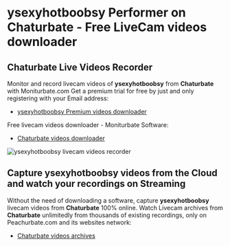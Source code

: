 # ysexyhotboobsy Performer on Chaturbate - Free LiveCam videos downloader

## Chaturbate Live Videos Recorder

Monitor and record livecam videos of **ysexyhotboobsy** from **Chaturbate** with Moniturbate.com
Get a premium trial for free by just and only registering with your Email address:
* [ysexyhotboobsy Premium videos downloader](https://moniturbate.com/request-demo-licence-key.html)

Free livecam videos downloader - Moniturbate Software:
* [Chaturbate videos downloader](https://moniturbate.com/moniturbate-download-software.html)

![ysexyhotboobsy livecam videos recorder](https://peachurnet.com/templates/moniturbate-software.png)


## Capture ysexyhotboobsy videos from the Cloud and watch your recordings on Streaming

Without the need of downloading a software, capture **ysexyhotboobsy** livecam videos from **Chaturbate** 100% online.
Watch Livecam archives from **Chaturbate** unlimitedly from thousands of existing recordings, only on Peachurbate.com and its websites network:
* [Chaturbate videos archives](https://peachurnet.com/)